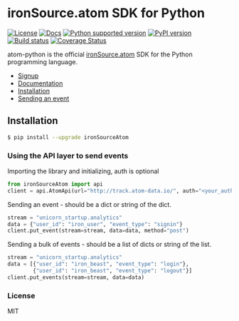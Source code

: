# ironSource.atom SDK for Python
 [![License][license-image]][license-url]
 [![Docs][docs-image]][docs-url]
 [![Python supported version][python-support]][python-url]
 [![PyPI version][package-image]][package-url]
 [![Build status][travis-image]][travis-url]
 [![Coverage Status][coverage-image]][coverage-url]

atom-python is the official [ironSource.atom](http://www.ironsrc.com/data-flow-management) SDK for the Python programming language.

- [Signup](https://atom.ironsrc.com/#/signup)
- [Documentation](https://ironsource.github.io/atom-python/)
- [Installation](#Installation)
- [Sending an event](#Using-the-API-layer-to-send-events)

## Installation
```bash
$ pip install --upgrade ironSourceAtom
```

### Using the API layer to send events

Importing the library and initializing, auth is optional
```python
from ironSourceAtom import api
client = api.AtomApi(url="http://track.atom-data.io/", auth="<your_auth_key>")
```
Sending an event - should be a dict or string of the dict.
```python
stream = "unicorn_startup.analytics"
data = {"user_id": "iron_user", "event_type": "signin"}
client.put_event(stream=stream, data=data, method="post")
```

Sending a bulk of events - should be a list of dicts or string of the list.
```python
stream = "unicorn_startup.analytics"
data = [{"user_id": "iron_beast", "event_type": "login"},
        {"user_id": "iron_beast", "event_type": "logout"}]
client.put_events(stream=stream, data=data)
```
### License
MIT

[license-image]: https://img.shields.io/badge/license-MIT-blue.svg
[license-url]: https://github.com/ironSource/atom-python/blob/master/LICENSE.txt
[travis-image]: https://img.shields.io/travis/ironSource/atom-python.svg
[travis-url]: https://travis-ci.org/ironSource/atom-python
[package-image]: https://badge.fury.io/py/ironSourceAtom.svg
[package-url]: https://badge.fury.io/py/ironSourceAtom
[python-support]:  https://img.shields.io/badge/python-2.7%2C%203.3%2C%203.4%2C%203.5-blue.svg
[python-url]: https://www.python.org/
[coverage-image]: https://coveralls.io/repos/github/ironSource/atom-python/badge.svg?branch=master
[coverage-url]: https://coveralls.io/github/ironSource/atom-python?branch=master
[docs-image]: https://img.shields.io/badge/docs-latest-blue.svg
[docs-url]: https://ironsource.github.io/atom-python/
